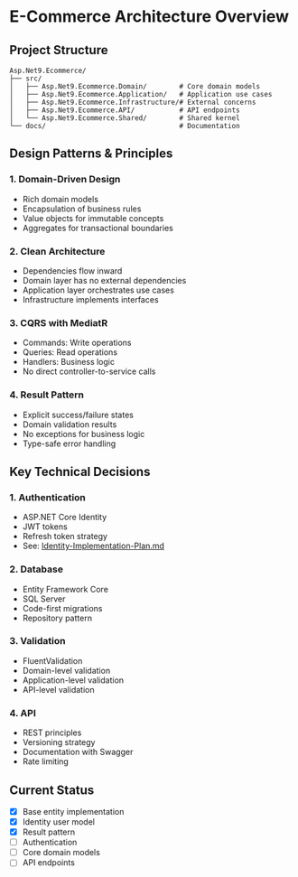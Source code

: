 # E-Commerce Architecture Overview

## Project Structure
```
Asp.Net9.Ecommerce/
├── src/
│   ├── Asp.Net9.Ecommerce.Domain/        # Core domain models
│   ├── Asp.Net9.Ecommerce.Application/   # Application use cases
│   ├── Asp.Net9.Ecommerce.Infrastructure/# External concerns
│   ├── Asp.Net9.Ecommerce.API/           # API endpoints
│   └── Asp.Net9.Ecommerce.Shared/        # Shared kernel
└── docs/                                 # Documentation
```

## Design Patterns & Principles

### 1. Domain-Driven Design
- Rich domain models
- Encapsulation of business rules
- Value objects for immutable concepts
- Aggregates for transactional boundaries

### 2. Clean Architecture
- Dependencies flow inward
- Domain layer has no external dependencies
- Application layer orchestrates use cases
- Infrastructure implements interfaces

### 3. CQRS with MediatR
- Commands: Write operations
- Queries: Read operations
- Handlers: Business logic
- No direct controller-to-service calls

### 4. Result Pattern
- Explicit success/failure states
- Domain validation results
- No exceptions for business logic
- Type-safe error handling

## Key Technical Decisions

### 1. Authentication
- ASP.NET Core Identity
- JWT tokens
- Refresh token strategy
- See: [Identity-Implementation-Plan.md](Identity-Implementation-Plan.md)

### 2. Database
- Entity Framework Core
- SQL Server
- Code-first migrations
- Repository pattern

### 3. Validation
- FluentValidation
- Domain-level validation
- Application-level validation
- API-level validation

### 4. API
- REST principles
- Versioning strategy
- Documentation with Swagger
- Rate limiting

## Current Status
- [x] Base entity implementation
- [x] Identity user model
- [x] Result pattern
- [ ] Authentication
- [ ] Core domain models
- [ ] API endpoints 